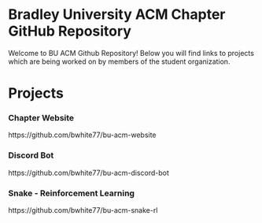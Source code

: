 # Bradley University ACM Chapter GitHub Repository

<p> Welcome to BU ACM Github Repository! Below you will find links to projects which are being worked on by members of the student organization. </p>

# Projects
<h3> Chapter Website </h3>
https://github.com/bwhite77/bu-acm-website
<h3> Discord Bot </h3>
https://github.com/bwhite77/bu-acm-discord-bot
<h3> Snake - Reinforcement Learning </h3>
https://github.com/bwhite77/bu-acm-snake-rl


